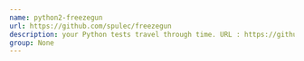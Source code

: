 ```yaml
---
name: python2-freezegun
url: https://github.com/spulec/freezegun
description: your Python tests travel through time. URL : https://github.com/spulec/freezegun Groups : None
group: None
---
```

